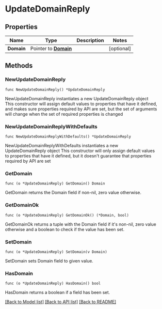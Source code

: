 # UpdateDomainReply

## Properties

Name | Type | Description | Notes
------------ | ------------- | ------------- | -------------
**Domain** | Pointer to [**Domain**](Domain.md) |  | [optional] 

## Methods

### NewUpdateDomainReply

`func NewUpdateDomainReply() *UpdateDomainReply`

NewUpdateDomainReply instantiates a new UpdateDomainReply object
This constructor will assign default values to properties that have it defined,
and makes sure properties required by API are set, but the set of arguments
will change when the set of required properties is changed

### NewUpdateDomainReplyWithDefaults

`func NewUpdateDomainReplyWithDefaults() *UpdateDomainReply`

NewUpdateDomainReplyWithDefaults instantiates a new UpdateDomainReply object
This constructor will only assign default values to properties that have it defined,
but it doesn't guarantee that properties required by API are set

### GetDomain

`func (o *UpdateDomainReply) GetDomain() Domain`

GetDomain returns the Domain field if non-nil, zero value otherwise.

### GetDomainOk

`func (o *UpdateDomainReply) GetDomainOk() (*Domain, bool)`

GetDomainOk returns a tuple with the Domain field if it's non-nil, zero value otherwise
and a boolean to check if the value has been set.

### SetDomain

`func (o *UpdateDomainReply) SetDomain(v Domain)`

SetDomain sets Domain field to given value.

### HasDomain

`func (o *UpdateDomainReply) HasDomain() bool`

HasDomain returns a boolean if a field has been set.


[[Back to Model list]](../README.md#documentation-for-models) [[Back to API list]](../README.md#documentation-for-api-endpoints) [[Back to README]](../README.md)


